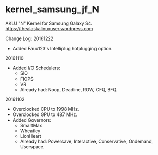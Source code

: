 # kernel_samsung_jf_N
AKLU "N" Kernel for Samsung Galaxy S4. https://thealaskalinuxuser.wordpress.com

Change Log:
20161222
+ Added Faux123's Intelliplug hotplugging option.

20161110
+ Added I/O Schedulers:
  - SIO
  - FIOPS
  - VR
  - Already had: Noop, Deadline, ROW, CFQ, BFQ.

20161102
+ Overclocked CPU to 1998 MHz.
+ Overclocked GPU to 487 MHz.
+ Added Governors:
  - SmartMax
  - Wheatley
  - LionHeart
  - Already had: Powersave, Interactive, Conservative, Ondemand, Userspace.
